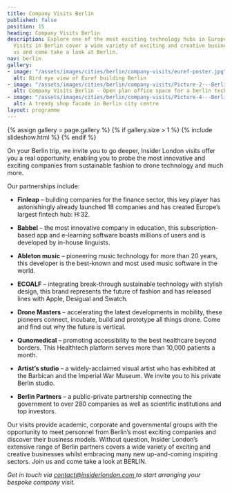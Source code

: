 ```yaml
---
title: Company Visits Berlin
published: false
position: 15
heading: Company Visits Berlin
description: Explore one of the most exciting technology hubs in Europe. Our Company
  Visits in Berlin cover a wide variety of exciting and creative businesses. Join
  us and come take a look at Berlin.
nav: berlin
gallery:
- image: "/assets/images/cities/berlin/company-visits/euref-poster.jpg"
  alt: Bird eye view of Euref building Berlin
- image: "/assets/images/cities/berlin/company-visits/Picture-2---Berlin-Wall-Start-Up-Innovation-Entrepreneurship-Student-Corporate-Study-Trip-Programme.jpg"
  alt: Company Visits Berlin - Open plan office space for a berlin tech company.
- image: "/assets/images/cities/berlin/company-visits/Picture-4---Berlin-Wall-Business-Marketing-Retail-Design-Student-Corporate-Study-Trip-Programme.jpg"
  alt: A trendy shop facade in Berlin city centre
layout: programme
---
```


{% assign gallery = page.gallery %}
{% if gallery.size > 1 %}
  {% include slideshow.html %}
{% endif %}

On your Berlin trip, we invite you to go deeper, Insider London visits offer you a real opportunity, enabling you to probe the most innovative and exciting companies from sustainable fashion to drone technology and much more.

Our partnerships include:

* **Finleap** – building companies for the finance sector, this key player has astonishingly already launched 18 companies and has created Europe’s largest fintech hub: H:32.
* **Babbel** – the most innovative company in education, this subscription-based app and e-learning software boasts millions of users and is developed by in-house linguists.
* **Ableton music** – pioneering music technology for more than 20 years, this developer is the best-known and most used music software in the world.
* **ECOALF** – integrating break-through sustainable technology with stylish design, this brand represents the future of fashion and has released lines with Apple, Desigual and Swatch.

* **Drone Masters** – accelerating the latest developments in mobility, these pioneers connect, incubate, build and prototype all things drone. Come and find out why the future is vertical.
* **Qunomedical** – promoting accessibility to the best healthcare beyond borders. This Healthtech platform serves more than 10,000 patients a month.
* **Artist’s studio** – a widely-acclaimed visual artist who has exhibited at the Barbican and the Imperial War Museum. We invite you to his private Berlin studio.
* **Berlin Partners** – a public-private partnership connecting the government to over 280 companies as well as scientific institutions and top investors.

Our visits provide academic, corporate and governmental groups with the opportunity to meet personnel from Berlin’s most exciting companies and discover their business models. Without question, Insider London’s extensive range of Berlin partners covers a wide variety of exciting and creative businesses whilst embracing many new up-and-coming inspiring sectors. Join us and come take a look at BERLIN.

_Get in touch via [contact@insiderlondon.com ](mailto:contact@insiderlondon.com) to start arranging your bespoke company visit._
